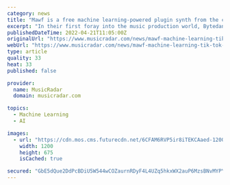 ```yaml
---
category: news
title: "Mawf is a free machine learning-powered plugin synth from the company behind TikTok"
excerpt: "In their first foray into the music production world, Bytedance - the company behind social media platform TikTok - have announced the development of a curious new plugin. Mawf uses machine learning to 'morph' incoming audio signals into emulations of real instruments in your DAW."
publishedDateTime: 2022-04-21T11:05:00Z
originalUrl: "https://www.musicradar.com/news/mawf-machine-learning-tik-tok-plugin"
webUrl: "https://www.musicradar.com/news/mawf-machine-learning-tik-tok-plugin"
type: article
quality: 33
heat: 33
published: false

provider:
  name: MusicRadar
  domain: musicradar.com

topics:
  - Machine Learning
  - AI

images:
  - url: "https://cdn.mos.cms.futurecdn.net/6CFAM6RVP5ir8iTEKCAaed-1200-80.png"
    width: 1200
    height: 675
    isCached: true

secured: "GbE5dQue2DdPcBDiU5W544wCOZaurnRDyF4L4UZq5hkxWX2auP6MzsBNvMYPYSpSe+cPxeT0CgRYKSp5h4dh5nWeumiBa1EupY3ELlvVOxnbWmF23j1Y1i7MGw1nPOUHEdRLN11moSaLJqFOMfzSbwVU+PXskqk1AsPG+gR2yUW7G6l/HaufI/LXpnQXj4CD62WSXIw44HWg22S/15uB3MrpGfAZJ0ga7/FqXWNremY1F6CzZsMIYhWv55koKBrvBytDQlKPwBKf1lOk+H6KW75CdV8mS+nlcYAgOD143BxtZNU28uq2qCH/zyOJikPosuzauCl6uVDFCx9OTJJSYmWr3xSnydZ1F/nqAbLcmK0=;ToT7nj9t4OMS5KwagZrzHA=="
---
```


